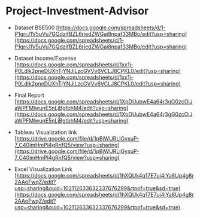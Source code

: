 # Project-Investment-Advisor

- Dataset BSE500 [https://docs.google.com/spreadsheets/d/1-P1grrJ1V5uVu7GQdzifBZL6riedZWGai8npaf33MBo/edit?usp=sharing](https://docs.google.com/spreadsheets/d/1-P1grrJ1V5uVu7GQdzifBZL6riedZWGai8npaf33MBo/edit?usp=sharing)

- Dataset Income/Expense [https://docs.google.com/spreadsheets/d/1xx1j-P0Ldlk2pneDUXhTjYNJiLzcGVVv6VCLJ8CPKL0/edit?usp=sharing](https://docs.google.com/spreadsheets/d/1xx1j-P0Ldlk2pneDUXhTjYNJiLzcGVVv6VCLJ8CPKL0/edit?usp=sharing)

- Final Report [https://docs.google.com/spreadsheets/d/1XpDUubwE4a64r3gG0zcOiJaWPFMlwunE5nLjBgtbhM4/edit?usp=sharing](https://docs.google.com/spreadsheets/d/1XpDUubwE4a64r3gG0zcOiJaWPFMlwunE5nLjBgtbhM4/edit?usp=sharing)

- Tableau Visualization link [https://drive.google.com/file/d/1pBjWURLIGyxuP-7_C40imHmPI4gRnfQ5/view?usp=sharing](https://drive.google.com/file/d/1pBjWURLIGyxuP-7_C40imHmPI4gRnfQ5/view?usp=sharing)

- Excel Visualization Link [https://docs.google.com/spreadsheets/d/1hXQUk4q17E7uj4iYa8Up4g8r2AAoFwqZ/edit?usp=sharing&ouid=102112633632337676299&rtpof=true&sd=true](https://docs.google.com/spreadsheets/d/1hXQUk4q17E7uj4iYa8Up4g8r2AAoFwqZ/edit?usp=sharing&ouid=102112633632337676299&rtpof=true&sd=true)
